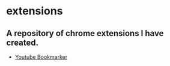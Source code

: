 # extensions

## A repository of chrome extensions I have created. 

- [Youtube Bookmarker](youtube-bookmark/README.md)
